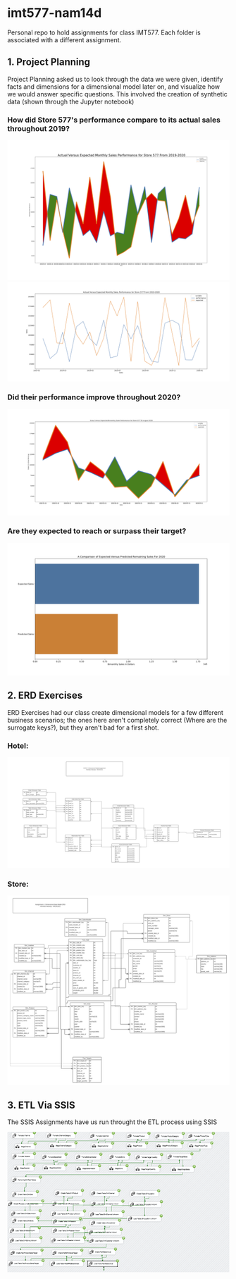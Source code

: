 # imt577-nam14d
Personal repo to hold assignments for class IMT577. Each folder is associated with a different assignment.

## 1. Project Planning

Project Planning asked us to look through the data we were given, identify facts and dimensions for a dimensional model later on, and visualize how we would answer specific questions. This involved the creation of synthetic data (shown through the Jupyter notebook)

### How did Store 577's performance compare to its actual sales throughout 2019?
![alt text][perf_metric1]
![alt text][perf_metric2]

[perf_metric1]:/projectPlanning/store_577_sales_performance_metric_2.png
[perf_metric2]:/projectPlanning/store577_salesperformance_vs_metric.png
 


### Did their performance improve throughout 2020?
![alt text][perf2020]

[perf2020]:/projectPlanning/store_577_store_sales_2020_line.png

### Are they expected to reach or surpass their target?
![alt text][target]

[target]:/projectPlanning/store_577_miss_annual_target.png

## 2. ERD Exercises

ERD Exercises had our class create dimensional models for a few different business scenarios; the ones here aren't completely correct (Where are the surrogate keys?), but they aren't bad for a first shot.

### Hotel:
![alt text][hotel]

[hotel]:/erdExercises/DimensionalModelExercise.png


### Store:
![alt text][store]

[store]:/erdExercises/Store_ERD.png

## 3. ETL Via SSIS

The SSIS Assignments have us run throught the ETL process using SSIS

![alt_text][ssis]

[ssis]:/ssisAssignments/SSIS_Fin.PNG
